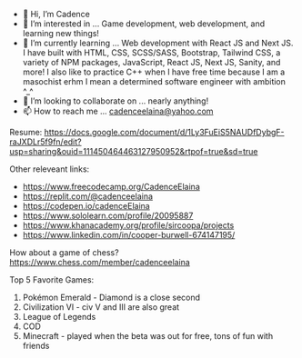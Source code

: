 - 👋 Hi, I’m Cadence 
- 👀 I’m interested in ... Game development, web development, and learning new things!
- 🌱 I’m currently learning ... Web development with React JS and Next JS. I have built with HTML, CSS, SCSS/SASS, Bootstrap, Tailwind CSS, a variety of NPM packages, JavaScript, React JS, Next JS, Sanity, and more! I also like to practice C++ when I have free time because I am a masochist erhm I mean a determined software engineer with ambition ^_^ 
- 💞️ I’m looking to collaborate on ... nearly anything!
- 📫 How to reach me ... cadenceelaina@yahoo.com 

Resume: https://docs.google.com/document/d/1Ly3FuEiS5NAUDfDybgF-raJXDLr5f9fn/edit?usp=sharing&ouid=111450464463127950952&rtpof=true&sd=true

Other releveant links: 
- https://www.freecodecamp.org/CadenceElaina
- https://replit.com/@cadenceelaina
- https://codepen.io/cadenceElaina
- https://www.sololearn.com/profile/20095887
- https://www.khanacademy.org/profile/sircoopa/projects
- https://www.linkedin.com/in/cooper-burwell-674147195/
 
How about a game of chess? https://www.chess.com/member/cadenceelaina

Top 5 Favorite Games: 
1. Pokémon Emerald - Diamond is a close second
2. Civilization VI - civ V and III are also great
3. League of Legends
4. COD 
5. Minecraft - played when the beta was out for free, tons of fun with friends
